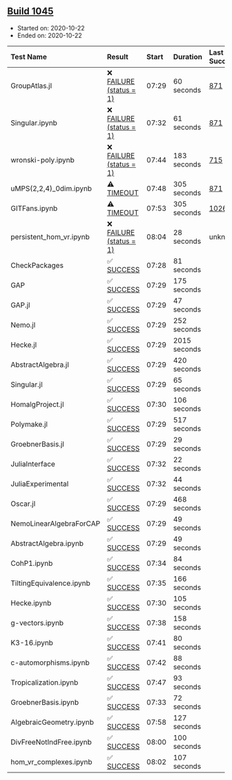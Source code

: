 ## [Build 1045](https://oscarci.mathematik.uni-kl.de/job/oscar-stable/1045/)

* Started on: 2020-10-22
* Ended on: 2020-10-22

| Test Name    | Result | Start | Duration | Last Success | First Failure |
|:-------------|:-------|:------|:---------|:-------------|:--------------|
| GroupAtlas.jl | ❌ [FAILURE (status = 1)](https://oscarci.mathematik.uni-kl.de/job/oscar-stable/1045/artifact/logs/build-1045/GroupAtlas.jl.log) | 07:29 | 60 seconds | [871](https://oscarci.mathematik.uni-kl.de/job/oscar-stable/871/) | [872](https://oscarci.mathematik.uni-kl.de/job/oscar-stable/872/) |
| Singular.ipynb | ❌ [FAILURE (status = 1)](https://oscarci.mathematik.uni-kl.de/job/oscar-stable/1045/artifact/logs/build-1045/Singular.ipynb.log) | 07:32 | 61 seconds | [871](https://oscarci.mathematik.uni-kl.de/job/oscar-stable/871/) | [872](https://oscarci.mathematik.uni-kl.de/job/oscar-stable/872/) |
| wronski-poly.ipynb | ❌ [FAILURE (status = 1)](https://oscarci.mathematik.uni-kl.de/job/oscar-stable/1045/artifact/logs/build-1045/wronski-poly.ipynb.log) | 07:44 | 183 seconds | [715](https://oscarci.mathematik.uni-kl.de/job/oscar-stable/715/) | [716](https://oscarci.mathematik.uni-kl.de/job/oscar-stable/716/) |
| uMPS(2,2,4)_0dim.ipynb | ⚠ [TIMEOUT](https://oscarci.mathematik.uni-kl.de/job/oscar-stable/1045/artifact/logs/build-1045/uMPS-2-2-4-_0dim.ipynb.log) | 07:48 | 305 seconds | [871](https://oscarci.mathematik.uni-kl.de/job/oscar-stable/871/) | [872](https://oscarci.mathematik.uni-kl.de/job/oscar-stable/872/) |
| GITFans.ipynb | ⚠ [TIMEOUT](https://oscarci.mathematik.uni-kl.de/job/oscar-stable/1045/artifact/logs/build-1045/GITFans.ipynb.log) | 07:53 | 305 seconds | [1026](https://oscarci.mathematik.uni-kl.de/job/oscar-stable/1026/) | [1027](https://oscarci.mathematik.uni-kl.de/job/oscar-stable/1027/) |
| persistent_hom_vr.ipynb | ❌ [FAILURE (status = 1)](https://oscarci.mathematik.uni-kl.de/job/oscar-stable/1045/artifact/logs/build-1045/persistent_hom_vr.ipynb.log) | 08:04 | 28 seconds | unknown | unknown |
| CheckPackages | ✅ [SUCCESS](https://oscarci.mathematik.uni-kl.de/job/oscar-stable/1045/artifact/logs/build-1045/CheckPackages.log) | 07:28 | 81 seconds |  |  |
| GAP | ✅ [SUCCESS](https://oscarci.mathematik.uni-kl.de/job/oscar-stable/1045/artifact/logs/build-1045/GAP.log) | 07:29 | 175 seconds |  |  |
| GAP.jl | ✅ [SUCCESS](https://oscarci.mathematik.uni-kl.de/job/oscar-stable/1045/artifact/logs/build-1045/GAP.jl.log) | 07:29 | 47 seconds |  |  |
| Nemo.jl | ✅ [SUCCESS](https://oscarci.mathematik.uni-kl.de/job/oscar-stable/1045/artifact/logs/build-1045/Nemo.jl.log) | 07:29 | 252 seconds |  |  |
| Hecke.jl | ✅ [SUCCESS](https://oscarci.mathematik.uni-kl.de/job/oscar-stable/1045/artifact/logs/build-1045/Hecke.jl.log) | 07:29 | 2015 seconds |  |  |
| AbstractAlgebra.jl | ✅ [SUCCESS](https://oscarci.mathematik.uni-kl.de/job/oscar-stable/1045/artifact/logs/build-1045/AbstractAlgebra.jl.log) | 07:29 | 420 seconds |  |  |
| Singular.jl | ✅ [SUCCESS](https://oscarci.mathematik.uni-kl.de/job/oscar-stable/1045/artifact/logs/build-1045/Singular.jl.log) | 07:29 | 65 seconds |  |  |
| HomalgProject.jl | ✅ [SUCCESS](https://oscarci.mathematik.uni-kl.de/job/oscar-stable/1045/artifact/logs/build-1045/HomalgProject.jl.log) | 07:30 | 106 seconds |  |  |
| Polymake.jl | ✅ [SUCCESS](https://oscarci.mathematik.uni-kl.de/job/oscar-stable/1045/artifact/logs/build-1045/Polymake.jl.log) | 07:29 | 517 seconds |  |  |
| GroebnerBasis.jl | ✅ [SUCCESS](https://oscarci.mathematik.uni-kl.de/job/oscar-stable/1045/artifact/logs/build-1045/GroebnerBasis.jl.log) | 07:29 | 29 seconds |  |  |
| JuliaInterface | ✅ [SUCCESS](https://oscarci.mathematik.uni-kl.de/job/oscar-stable/1045/artifact/logs/build-1045/JuliaInterface.log) | 07:32 | 22 seconds |  |  |
| JuliaExperimental | ✅ [SUCCESS](https://oscarci.mathematik.uni-kl.de/job/oscar-stable/1045/artifact/logs/build-1045/JuliaExperimental.log) | 07:32 | 44 seconds |  |  |
| Oscar.jl | ✅ [SUCCESS](https://oscarci.mathematik.uni-kl.de/job/oscar-stable/1045/artifact/logs/build-1045/Oscar.jl.log) | 07:29 | 468 seconds |  |  |
| NemoLinearAlgebraForCAP | ✅ [SUCCESS](https://oscarci.mathematik.uni-kl.de/job/oscar-stable/1045/artifact/logs/build-1045/NemoLinearAlgebraForCAP.log) | 07:29 | 49 seconds |  |  |
| AbstractAlgebra.ipynb | ✅ [SUCCESS](https://oscarci.mathematik.uni-kl.de/job/oscar-stable/1045/artifact/logs/build-1045/AbstractAlgebra.ipynb.log) | 07:29 | 49 seconds |  |  |
| CohP1.ipynb | ✅ [SUCCESS](https://oscarci.mathematik.uni-kl.de/job/oscar-stable/1045/artifact/logs/build-1045/CohP1.ipynb.log) | 07:34 | 84 seconds |  |  |
| TiltingEquivalence.ipynb | ✅ [SUCCESS](https://oscarci.mathematik.uni-kl.de/job/oscar-stable/1045/artifact/logs/build-1045/TiltingEquivalence.ipynb.log) | 07:35 | 166 seconds |  |  |
| Hecke.ipynb | ✅ [SUCCESS](https://oscarci.mathematik.uni-kl.de/job/oscar-stable/1045/artifact/logs/build-1045/Hecke.ipynb.log) | 07:30 | 105 seconds |  |  |
| g-vectors.ipynb | ✅ [SUCCESS](https://oscarci.mathematik.uni-kl.de/job/oscar-stable/1045/artifact/logs/build-1045/g-vectors.ipynb.log) | 07:38 | 158 seconds |  |  |
| K3-16.ipynb | ✅ [SUCCESS](https://oscarci.mathematik.uni-kl.de/job/oscar-stable/1045/artifact/logs/build-1045/K3-16.ipynb.log) | 07:41 | 80 seconds |  |  |
| c-automorphisms.ipynb | ✅ [SUCCESS](https://oscarci.mathematik.uni-kl.de/job/oscar-stable/1045/artifact/logs/build-1045/c-automorphisms.ipynb.log) | 07:42 | 88 seconds |  |  |
| Tropicalization.ipynb | ✅ [SUCCESS](https://oscarci.mathematik.uni-kl.de/job/oscar-stable/1045/artifact/logs/build-1045/Tropicalization.ipynb.log) | 07:47 | 93 seconds |  |  |
| GroebnerBasis.ipynb | ✅ [SUCCESS](https://oscarci.mathematik.uni-kl.de/job/oscar-stable/1045/artifact/logs/build-1045/GroebnerBasis.ipynb.log) | 07:33 | 72 seconds |  |  |
| AlgebraicGeometry.ipynb | ✅ [SUCCESS](https://oscarci.mathematik.uni-kl.de/job/oscar-stable/1045/artifact/logs/build-1045/AlgebraicGeometry.ipynb.log) | 07:58 | 127 seconds |  |  |
| DivFreeNotIndFree.ipynb | ✅ [SUCCESS](https://oscarci.mathematik.uni-kl.de/job/oscar-stable/1045/artifact/logs/build-1045/DivFreeNotIndFree.ipynb.log) | 08:00 | 100 seconds |  |  |
| hom_vr_complexes.ipynb | ✅ [SUCCESS](https://oscarci.mathematik.uni-kl.de/job/oscar-stable/1045/artifact/logs/build-1045/hom_vr_complexes.ipynb.log) | 08:02 | 107 seconds |  |  |
